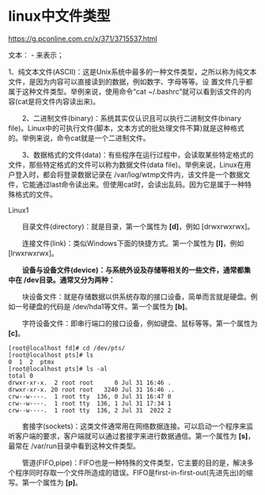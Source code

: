 # linux中文件类型



https://g.pconline.com.cn/x/371/3715537.html





文本： -  来表示；

1、纯文本文件(ASCII)：这是Unix系统中最多的一种文件类型，之所以称为纯文本文件，是因为内容可以直接读到的数据，例如数字、字母等等。设 置文件几乎都属于这种文件类型。举例来说，使用命令“cat ~/.bashrc”就可以看到该文件的内容(cat是将文件内容读出来)。



　　2、二进制文件(binary)：系统其实仅认识且可以执行二进制文件(binary file)。Linux中的可执行文件(脚本，文本方式的批处理文件不算)就是这种格式的。举例来说，命令cat就是一个二进制文件。



　　3、数据格式的文件(data)：有些程序在运行过程中，会读取某些特定格式的文件，那些特定格式的文件可以称为数据文件(data file)。举例来说，Linux在用户登入时，都会将登录数据记录在 /var/log/wtmp文件内，该文件是一个数据文件，它能通过last命令读出来。但使用cat时，会读出乱码。因为它是属于一种特殊格式的文件。





Linux1

　　目录文件(directory)：就是目录，第一个属性为 **[d]**，例如 [drwxrwxrwx]。

　　连接文件(link)：类似Windows下面的快捷方式。第一个属性为 **[l]**，例如 [lrwxrwxrwx]。



　　**设备与设备文件(device)：与系统外设及存储等相关的一些文件，通常都集中在 /dev目录。通常又分为两种：**

　　块设备文件：就是存储数据以供系统存取的接口设备，简单而言就是硬盘。例如一号硬盘的代码是 /dev/hda1等文件。第一个属性为 **[b]**。



　　字符设备文件：即串行端口的接口设备，例如键盘、鼠标等等。第一个属性为 **[c]**。

`````
[root@localhost fd]# cd /dev/pts/
[root@localhost pts]# ls
0  1  2  ptmx
[root@localhost pts]# ls -al
total 0
drwxr-xr-x.  2 root root      0 Jul 31 16:46 .
drwxr-xr-x. 20 root root   3240 Jul 31 16:46 ..
crw--w----.  1 root tty  136, 0 Jul 31 16:47 0
crw--w----.  1 root tty  136, 1 Jul 31 17:34 1
crw--w----.  1 root tty  136, 2 Jul 31  2022 2

`````



　　套接字(sockets)：这类文件通常用在网络数据连接。可以启动一个程序来监听客户端的要求，客户端就可以通过套接字来进行数据通信。第一个属性为 **[s]**，最常在 /var/run目录中看到这种文件类型。



　　管道(FIFO,pipe)：FIFO也是一种特殊的文件类型，它主要的目的是，解决多个程序同时存取一个文件所造成的错误。FIFO是first-in-first-out(先进先出)的缩写。第一个属性为 **[p]**。